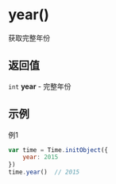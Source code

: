 # year()
获取完整年份

## 返回值
``int`` **year** - 完整年份

## 示例
例1

```javascript
var time = Time.initObject({
    year: 2015
})
time.year()  // 2015
```